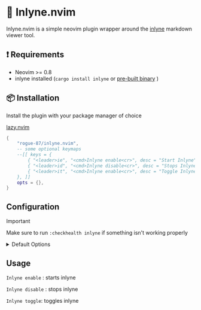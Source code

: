 # 📓 Inlyne.nvim

Inlyne.nvim is a simple neovim plugin wrapper around the [inlyne](https://github.com/Inlyne-Project/inlyne) markdown viewer tool.

## ❗ Requirements

- Neovim >= 0.8
- inlyne installed (`cargo install inlyne` or [pre-built binary](https://github.com/Inlyne-Project/inlyne/releases) )

## 📦 Installation

Install the plugin with your package manager of choice

[lazy.nvim](https://github.com/folke/lazy.nvim)

```lua
{
    "rogue-87/inlyne.nvim",
    -- some optional keymaps
    --[[ keys = {
        { "<leader>ie", "<cmd>Inlyne enable<cr>", desc = "Start Inlyne" },
        { "<leader>id", "<cmd>Inlyne disable<cr>", desc = "Stops Inlyne" },
        { "<leader>it", "<cmd>Inlyne enable<cr>", desc = "Toggle Inlyne" },
    }, ]]
    opts = {},
}
```

## Configuration

> [!important]
> Make sure to run `:checkhealth inlyne` if something isn't working properly

<details>
    <summary>Default Options</summary>

```lua
    ---@class Inlyne.Config
    ---@field bin string
    local default_config = {
        bin = "inlyne" -- must be available in PATH
    }
```

</details>

## Usage

`Inlyne enable` : starts inlyne

`Inlyne disable` : stops inlyne

`Inlyne toggle`: toggles inlyne
